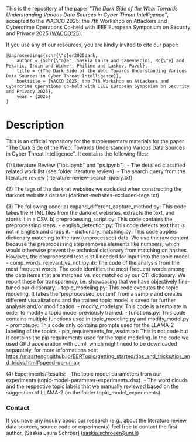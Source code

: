 This is the repository of the paper _"The Dark Side of the Web: Towards Understanding Various Data Sources in Cyber Threat Intelligence"_, accepted to the WACCO 2025: the 7th Workshop on Attackers and Cybercrime Operations Co-held with IEEE European Symposium on Security and Privacy 2025 ([WACCO'25](https://www.wacco-workshop.org/)).

If you use any of our resources, you are kindly invited to cite our paper:

```
@inproceedings{schr{\"o}er2025dark,
    author = {Schr{\"o}er, Saskia Laura and Canevascini, No{\"e} and Pekaric, Irdin and Widmer, Philine and Laskov, Pavel},
    title = {{The Dark Side of the Web: Towards Understanding Various Data Sources in Cyber Threat Intelligence}},
    booktitle = {WACCO 2025: the 7th Workshop on Attackers and Cybercrime Operations Co-held with IEEE European Symposium on Security and Privacy 2025},
    year = {2025}
}

```

# Description

This is an official repository for the supplementary materials for the paper "The Dark Side of the Web: Towards Understanding Various Data Sources in Cyber Threat Intelligence". It contains the following files:

(1) Literature Review ("ios.ipynb" and "ps.ipynb"):
    - The detailed classified related work list (see folder literature review).
    - The search query from the literature review (literature-review-search-query.txt)

(2) The tags of the darknet websites we excluded when constructing the darknet websites dataset (darknet-websites-excluded-tags.txt)
    
(3) The following code:
    a) expand_different_capture_method.py: This code takes the HTML files from the darknet websites, extracts the text, and stores it in a CSV.
    b) preprocessing_script.py: This code contains the preprocessing steps.
    - english_detection.py: This code detects text that is not in English and drops it.
    - dictionary_matching.py: This code applies dictionary matching to the raw (unprocessed) data. We use the raw content because the preprocessing step removes elements like numbers, which would otherwise prevent the technical dictionary from matching on hashes. However, the preprocessed text is still needed for input into the topic model.
    - comp_words_relevant_vs_not.ipynb: The code of the analysis from the most frequent words. The code identifies the most frequent words among the data items that are matched vs. not matched by our CTI dictionary. We report these for transparency, i.e. showcasing that we have objectively fine-tuned our dictionary.
    - topic_modeling.py: This code executes the topic modeling. It takes the 'preprocessed_content' from a sample and creates different visualizations and the trained topic model is saved for further analysis and/or modification.
    - modify_model.py: This code is a template in order to modify a topic model previously trained.
    - functions.py: This code contains multiple functions used in topic_modeling.py and modify_model.py
    - prompts.py: This code only contains prompts used for the LLAMA-2 labeling of the topics
    - pip_requirements_for_wsdm.txt: This is not code but it contains the pip requirements used for the topic modeling. In the code we used GPU acceleration with cuml, which might need to be downloaded separately, for more informations see: https://maartengr.github.io/BERTopic/getting_started/tips_and_tricks/tips_and_tricks.html#speed-up-umap

(4) Experiments/Results:
    - The topic model parameters from our experiments (topic-model-parameter-experiments.xlsx).
    - The word clouds and the respective topic labels that we manually reviewed based on the suggestion of LLAMA-2 (in the folder topic_model_experiments).
    
### Contact

If you have any inquiry about our research (e.g., about the literature review, data sources, source code or experiments) feel free to contact the first author, [Saskia Laura Schröer] (saskia.schroeer@uni.li)




